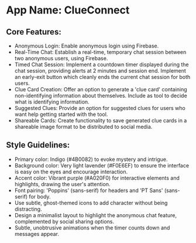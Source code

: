 # **App Name**: ClueConnect

## Core Features:

- Anonymous Login: Enable anonymous login using Firebase.
- Real-Time Chat: Establish a real-time, temporary chat session between two anonymous users, using Firebase.
- Timed Chat Session: Implement a countdown timer displayed during the chat session, providing alerts at 2 minutes and session end. Implement an early-exit button which cleanly ends the current chat session for both users.
- Clue Card Creation: Offer an option to generate a 'clue card' containing non-identifying information about themselves. Include as tool to decide what is identifying information.
- Suggested Clues: Provide an option for suggested clues for users who want help getting started with the tool.
- Shareable Cards: Create functionality to save generated clue cards in a shareable image format to be distributed to social media.

## Style Guidelines:

- Primary color: Indigo (#4B0082) to evoke mystery and intrigue.
- Background color: Very light lavender (#F0E6EF) to ensure the interface is easy on the eyes and encourage interaction.
- Accent color: Vibrant purple (#A020F0) for interactive elements and highlights, drawing the user's attention.
- Font pairing: 'Poppins' (sans-serif) for headers and 'PT Sans' (sans-serif) for body.
- Use subtle, ghost-themed icons to add character without being distracting.
- Design a minimalist layout to highlight the anonymous chat feature, complemented by social sharing options.
- Subtle, unobtrusive animations when the timer counts down and messages appear.